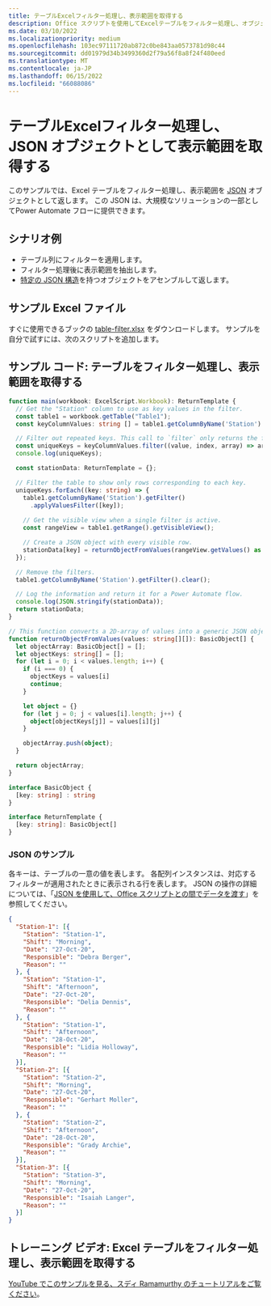 ```yaml
---
title: テーブルExcelフィルター処理し、表示範囲を取得する
description: Office スクリプトを使用してExcelテーブルをフィルター処理し、オブジェクトの配列として表示範囲を取得する方法について説明します。
ms.date: 03/10/2022
ms.localizationpriority: medium
ms.openlocfilehash: 103ec97111720ab872c0be843aa0573781d98c44
ms.sourcegitcommit: dd01979d34b3499360d2f79a56f8a8f24f480eed
ms.translationtype: MT
ms.contentlocale: ja-JP
ms.lasthandoff: 06/15/2022
ms.locfileid: "66088086"
---
```

# <a name="filter-excel-table-and-get-visible-range-as-a-json-object"></a>テーブルExcelフィルター処理し、JSON オブジェクトとして表示範囲を取得する

このサンプルでは、Excel テーブルをフィルター処理し、表示範囲を [JSON](https://www.w3schools.com/whatis/whatis_json.asp) オブジェクトとして返します。 この JSON は、大規模なソリューションの一部としてPower Automate フローに提供できます。

## <a name="example-scenario"></a>シナリオ例

* テーブル列にフィルターを適用します。
* フィルター処理後に表示範囲を抽出します。
* [特定の JSON 構造](#sample-json)を持つオブジェクトをアセンブルして返します。

## <a name="sample-excel-file"></a>サンプル Excel ファイル

すぐに使用できるブックの <a href="table-filter.xlsx">table-filter.xlsx</a> をダウンロードします。 サンプルを自分で試すには、次のスクリプトを追加します。

## <a name="sample-code-filter-a-table-and-get-visible-range"></a>サンプル コード: テーブルをフィルター処理し、表示範囲を取得する

```TypeScript
function main(workbook: ExcelScript.Workbook): ReturnTemplate {
  // Get the "Station" column to use as key values in the filter.
  const table1 = workbook.getTable("Table1");
  const keyColumnValues: string [] = table1.getColumnByName('Station').getRangeBetweenHeaderAndTotal().getValues().map(value => value[0] as string);

  // Filter out repeated keys. This call to `filter` only returns the first instance of every unique element in the array.
  const uniqueKeys = keyColumnValues.filter((value, index, array) => array.indexOf(value) === index);
  console.log(uniqueKeys);

  const stationData: ReturnTemplate = {};

  // Filter the table to show only rows corresponding to each key.
  uniqueKeys.forEach((key: string) => {
    table1.getColumnByName('Station').getFilter()
      .applyValuesFilter([key]);
    
    // Get the visible view when a single filter is active.
    const rangeView = table1.getRange().getVisibleView();

    // Create a JSON object with every visible row.
    stationData[key] = returnObjectFromValues(rangeView.getValues() as string[][]);
  });

  // Remove the filters.
  table1.getColumnByName('Station').getFilter().clear();

  // Log the information and return it for a Power Automate flow.
  console.log(JSON.stringify(stationData));
  return stationData;
}

// This function converts a 2D-array of values into a generic JSON object.
function returnObjectFromValues(values: string[][]): BasicObject[] {
  let objectArray: BasicObject[] = [];
  let objectKeys: string[] = [];
  for (let i = 0; i < values.length; i++) {
    if (i === 0) {
      objectKeys = values[i]
      continue;
    }

    let object = {}
    for (let j = 0; j < values[i].length; j++) {
      object[objectKeys[j]] = values[i][j]
    }

    objectArray.push(object);
  }

  return objectArray;
}

interface BasicObject {
  [key: string] : string
}

interface ReturnTemplate {
  [key: string]: BasicObject[]
}
```

### <a name="sample-json"></a>JSON のサンプル

各キーは、テーブルの一意の値を表します。 各配列インスタンスは、対応するフィルターが適用されたときに表示される行を表します。 JSON の操作の詳細については、「[JSON を使用して、Office スクリプトとの間でデータを渡す](../../develop/use-json.md)」を参照してください。

```json
{
  "Station-1": [{
    "Station": "Station-1",
    "Shift": "Morning",
    "Date": "27-Oct-20",
    "Responsible": "Debra Berger",
    "Reason": ""
  }, {
    "Station": "Station-1",
    "Shift": "Afternoon",
    "Date": "27-Oct-20",
    "Responsible": "Delia Dennis",
    "Reason": ""
  }, {
    "Station": "Station-1",
    "Shift": "Afternoon",
    "Date": "28-Oct-20",
    "Responsible": "Lidia Holloway",
    "Reason": ""
  }],
  "Station-2": [{
    "Station": "Station-2",
    "Shift": "Morning",
    "Date": "27-Oct-20",
    "Responsible": "Gerhart Moller",
    "Reason": ""
  }, {
    "Station": "Station-2",
    "Shift": "Afternoon",
    "Date": "28-Oct-20",
    "Responsible": "Grady Archie",
    "Reason": ""
  }],
  "Station-3": [{
    "Station": "Station-3",
    "Shift": "Morning",
    "Date": "27-Oct-20",
    "Responsible": "Isaiah Langer",
    "Reason": ""
  }]
}
```

## <a name="training-video-filter-an-excel-table-and-get-the-visible-range"></a>トレーニング ビデオ: Excel テーブルをフィルター処理し、表示範囲を取得する

[YouTube でこのサンプルを見る、スディ Ramamurthy のチュートリアルをご覧ください](https://youtu.be/Mv7BrvPq84A)。
